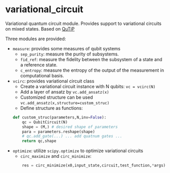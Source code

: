 # variational_circuit
Variational quantum circuit module. Provides support to variational circuits on mixed states. Based on [QuTiP](qutip.org)

Three modules are provided:
* `measure`: provides some measures of qubit systems
    * `sep_purity`: measure the purity of subsystems.
    * `fid_ref`: measure the fidelity between the subsystem of a state and a reference state.
    * `c_entropy`: measure the entropy of the output of the measurement in computational basis.
* `vcirc`: provides variational circuit class
    * Create a variational circuit instance with N qubits: `vc = vcirc(N)`
    * Add a layer of ansatz by `vc.add_ansatz(x)`
    * Customized structure can be used `vc.add_ansatz(x,structure=custom_struc)`
    * Define structure as functions:
    ```python
    def custom_struc(parameters,N,inv=False):
        qc = QubitCircuit(N)
        shape = (M,) # desired shape of parameters
        para = parameters.reshape(shape)
        # qc.add_gate(...) ... add quatnum gates ...
        return qc,shape
    ```
* `optimize`: utilize `scipy.optimize` to optimize variational circuits
    * `circ_maximize` and `circ_minimize`:
    ```python
        res = circ_minimize(x0,input_state,circuit,test_function,*args)
    ```
